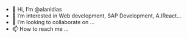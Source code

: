 - 👋 Hi, I’m @alanldias
- 👀 I’m interested in Web development, SAP Development, A.IReact...
- 💞️ I’m looking to collaborate on ...
- 📫 How to reach me ...

<!---
alanldias/alanldias is a ✨ special ✨ repository because its `README.md` (this file) appears on your GitHub profile.
You can click the Preview link to take a look at your changes.
--->
